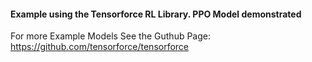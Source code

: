 #### Example using the Tensorforce RL Library. PPO Model demonstrated
For more Example Models  See the Guthub Page:
https://github.com/tensorforce/tensorforce
